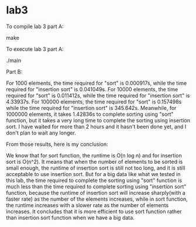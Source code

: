 # lab3
To compile lab 3 part A:

make

To execute lab 3 part A:

./main


Part B:

For 1000 elements, the time required for "sort" is 0.000917s, while the time required for "insertion sort" is 0.041049s.
For 10000 elements, the time required for "sort" is 0.011412s, while the time required for "insertion sort" is 4.33937s.
For 100000 elements, the time required for "sort" is 0.157498s while the time required for "insertion sort" is 345.642s.
Meanwhile, for 1000000 elements, it takes 1.42836s to complete sorting using "sort" function, but it takes a very long time to complete the sorting using insertion sort. I have waited for more than 2 hours and it hasn't been done yet, and I don't plan to wait any longer.


From those results, here is my conclusion:

We know that for sort function, the runtime is O(n log n) and for insertion sort is  O(n^2). It means that when the number of elements to be sorted is small enough, the runtime of insertion sort is still not too long, and it is still acceptable to use insertion sort.
But for a big data like what we tested in this lab, the time required to complete the sorting using "sort" function is much less than the time required to complete sorting using "insertion sort" function, because the runtime of insertion sort will increase sharply(with a faster rate) as the number of the elements increases, while in sort function, the runtime increases with a slower rate as the number of elements increases. It concludes that it is more efficient to use sort function rather than insertion sort function when we have a big data.
